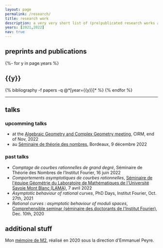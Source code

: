 ```yaml
---
layout: page
permalink: /research/
title: research work
description: a very very short list of (pre)publicated research works and projects 
years: [2021,2022]
nav: true
---
```


## preprints and publications

<!-- _pages/publications.md -->
<div class="publications">

{%- for y in page.years %}
  <h2 class="year">{{y}}</h2>
  {% bibliography -f papers -q @*[year={{y}}]* %}
{% endfor %}

</div>

---

## talks 
### upcomming talks
- at the [Algebraic Geometry and Complex Geometry meeting](https://conferences.cirm-math.fr/2605.html), CIRM, end of Nov, 2022
- au [Séminaire de théorie des nombres](https://www.math.u-bordeaux.fr/imb/seminaire-theorie-des-nombres), Bordeaux, 9 décembre 2022

### past talks 
- *Comptage de courbes rationnelles de grand degré*, Séminaire de Théorie des Nombres de l’Institut Fourier, 16 juin 2022
- *Comportements asymptotiques de courbes rationnelles*, [Séminaire de l'équipe Géométrie du Laboratoire de Mathématiques de l'Université Savoie Mont Blanc (LAMA)](https://www.lama.univ-savoie.fr/index.php?use=seminaires&equipe=geometrie&lang=fr), 7 avril 2022 
- *Asymptotic behaviour of rational curves*, PhD Days, Institut Fourier, Oct. 27th, 2021
- *Rational curves : asymptotic behaviour of moduli spaces*, [Comprehensible seminar (séminaire des doctorants de l'Institut Fourier)](https://www-fourier.univ-grenoble-alpes.fr/~beratcl/semcompr.php), Dec. 10th, 2020

## additional stuff
Mon [mémoire de M2](/~faisantl/assets/pdf/FAISANT_MémoireRendu150620.pdf), réalisé en 2020 sous la direction d'Emmanuel Peyre.
